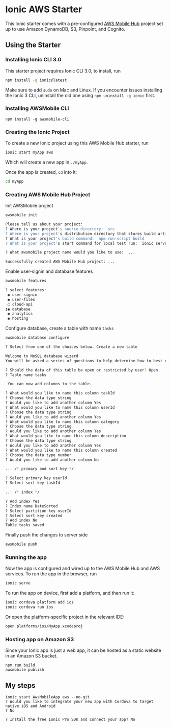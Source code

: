 # Ionic AWS Starter

This Ionic starter comes with a pre-configured [AWS Mobile Hub](https://aws.amazon.com/mobile/) project set up to use Amazon DynamoDB, S3, Pinpoint, and Cognito.

## Using the Starter

### Installing Ionic CLI 3.0

This starter project requires Ionic CLI 3.0, to install, run

```bash
npm install -g ionic@latest
```

Make sure to add `sudo` on Mac and Linux. If you encounter issues installing the Ionic 3 CLI, uninstall the old one using `npm uninstall -g ionic` first.

### Installing AWSMobile CLI

```
npm install -g awsmobile-cli
```

### Creating the Ionic Project

To create a new Ionic project using this AWS Mobile Hub starter, run

```bash
ionic start myApp aws
```

Which will create a new app in `./myApp`.

Once the app is created, `cd` into it:

```bash
cd myApp
```

### Creating AWS Mobile Hub Project

Init AWSMobile project 

```bash
awsmobile init

Please tell us about your project:
? Where is your project's source directory:  src
? Where is your project's distribution directory that stores build artifacts:  dist
? What is your project's build command:  npm run-script build
? What is your project's start command for local test run:  ionic serve

? What awsmobile project name would you like to use:  ...

Successfully created AWS Mobile Hub project: ...
```

Enable user-signin and database features

```bash
awsmobile features

? select features:
 ◉ user-signin
 ◉ user-files
 ◯ cloud-api
❯◉ database
 ◉ analytics
 ◉ hosting
```

Configure database, create a table with name `tasks`

```bash
awsmobile database configure

? Select from one of the choices below. Create a new table

Welcome to NoSQL database wizard
You will be asked a series of questions to help determine how to best construct your NoSQL database table.

? Should the data of this table be open or restricted by user? Open
? Table name tasks

 You can now add columns to the table.

? What would you like to name this column taskId
? Choose the data type string
? Would you like to add another column Yes
? What would you like to name this column userId
? Choose the data type string
? Would you like to add another column Yes
? What would you like to name this column category
? Choose the data type string
? Would you like to add another column Yes
? What would you like to name this column description
? Choose the data type string
? Would you like to add another column Yes
? What would you like to name this column created
? Choose the data type number
? Would you like to add another column No

... /* primary and sort key */

? Select primary key userId
? Select sort key taskId

... /* index */

? Add index Yes
? Index name DateSorted
? Select partition key userId
? Select sort key created
? Add index No
Table tasks saved
```

Finally push the changes to server side

```bash
awsmobile push
```

### Running the app

Now the app is configured and wired up to the AWS Mobile Hub and AWS services. To run the app in the browser, run

```bash
ionic serve
```

To run the app on device, first add a platform, and then run it:

```bash
ionic cordova platform add ios
ionic cordova run ios
```

Or open the platform-specific project in the relevant IDE:

```bash
open platforms/ios/MyApp.xcodeproj
```

### Hosting app on Amazon S3

Since your Ionic app is just a web app, it can be hosted as a static website in an Amazon S3 bucket.

```
npm run build
awsmobile publish
```

## My steps

```
ionic start AwsMobileApp aws --no-git
? Would you like to integrate your new app with Cordova to target native iOS and Android
? No

? Install the free Ionic Pro SDK and connect your app? No
```
